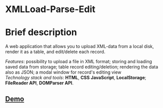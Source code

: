 # XMLLoad-Parse-Edit

# Brief description
A web application that allows you to upload XML-data from a local disk, render it as a table, and edit/delete each record.  

_Features_: possibility to upload a file in XML format; storing and loading saved data from storage; table record editing/deletion; rendering the data also as JSON; a modal window for record's editing view  
_Technology stack and tools_: **HTML**, **CSS** **JavaScript**, **LocalStorage**; **FileReader API**, **DOMParser API**.

## [Demo](https://den0702.github.io/XMLLoad-Parse-Edit/)
